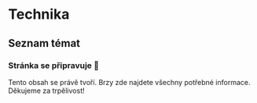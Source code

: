 # Technika

## Seznam témat

### Stránka se připravuje 🚧  

Tento obsah se právě tvoří. Brzy zde najdete všechny potřebné informace. Děkujeme za trpělivost!  